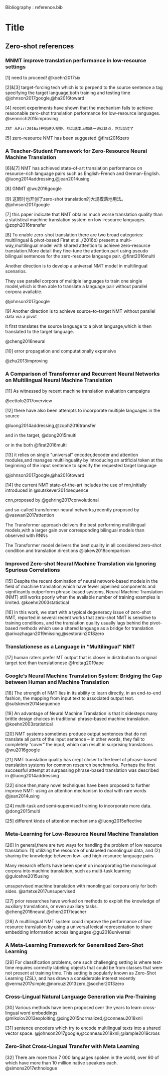 Bibliography  : reference.bib

# Title

## Zero-shot references

### MNMT improve translation performance in low-resource settings

[1] need to proceed!
@koehn2017six

[2]&[3] target-forcing tech which is to perpend to the source sentence a tag specifying the target language,both training and testing time
@johnson2017google,@ha2016toward

[4] recent experiments have shown that the mechanism fails to achieve reasonable zero-shot translation performance for low-resource languages.
@sennrich2015improving

    ZST 从Fir(2016a)开始进入视野。然后基本上都说一说优缺点，然后就过了

[5] zero-resource NMT has been suggested
@firat2016zero

### A Teacher-Student Framework for Zero-Resource Neural Machine Translation

[6]&[7] NMT has achieved state-of-art translation performance on resource-rich language pairs such as English-French and German-English.
@luong2014addressing,@jean2014using

[8] GNMT
@wu2016google

[9] 这同时也开创了zero-shot translation的大规模落地用法。
@johnson2017google

[7] this paper indicate that NMT obtains much worse translation quality than a statistical machine translation system on low-resource languages.
@zoph2016transfer

[8] To enable zero-shot translation there are two broad categories: multilingual & pivot-based
Firat et al.,(2016b) present a multi-way,multilingual model with shared attention to achieve zero-resource translation.More detail they fine-tune the attention part using pseudo bilingual sentences for the zero-resource language pair.
@firat2016multi

Another direction is to develop a universal NMT model in multilingual scenarios.

They use parallel corpora of multiple languages to train one single model,which is then able to translate a language pair without parallel corpora available.

@johnson2017google

[9] Another direction is to achieve source-to-target NMT without parallel data via a pivot

it first translates the source language to a pivot language,which is then translated to the target language.

@cheng2016neural

[10] error propagation and computationally expensive

@zhu2013improving

### A Comparison of Transformer and Recurrent Neural Networks on Multilingual Neural Machine Translation

[11] As witnessed by recent machine translation evaluation campaigns 

@cettolo2017overview

[12] there have also been attempts to incorporate multiple languages in the source

@luong2014addressing,@zoph2016transfer

and in the target,
@dong2015multi

or in the both
@firat2016multi

[13] it relies on single "universal" encoder,decoder and attention modules,and manages multilinguality by introducing an artificial token at the beginning of the input sentence to specify
the requested target language

@johnson2017google,@ha2016toward

[14] the current NMT state-of-the-art includes the use of rnn,initially introduced in
@sutskever2014sequence

cnn,proposed by 
@gehring2017convolutional

and so-called transformer neural networks,recently proposed by 
@vaswani2017attention

The Transformer approach delivers the best performing multilingual models,with a larger gain over
corresponding bilingual models than observed with RNNs

The Transformer model delivers the best quality in all considered zero-shot condition and translation
directions
@lakew2018comparison

### Improved Zero-shot Neural Machine Translation via Ignoring Spurious Correlations

[15] Despite the recent domination of neural network-based models
in the field of machine translation,which have fewer pipelined components and significantly
outperform phrase-based systems, Neural Machine Translation (NMT) still works poorly when
the available number of training examples is limited.
@koehn2003statistical

[16] In this work, we start with a typical degeneracy issue of zero-shot NMT, reported in several recent works
that zero-shot NMT is sensitive to training conditions, and the translation
quality usually lags behind the pivot-based methods which use a shared language as a bridge for
translation
@arivazhagan2019missing,@sestorain2018zero

### Translationese as a Language in “Multilingual” NMT

[17] human raters prefer MT output that
is closer in distribution to original target text than
translationese
@freitag2019ape

### Google’s Neural Machine Translation System: Bridging the Gap between Human and Machine Translation

[18] The strength of NMT
lies in its ability to learn directly, in an end-to-end fashion, the mapping from input text to associated
output text.
@sutskever2014sequence

[19] An advantage of Neural Machine Translation is that it sidesteps many brittle design choices in traditional
phrase-based machine translation.
@koehn2003statistical

[20] NMT systems sometimes produce output sentences that do not translate all
parts of the input sentence – in other words, they fail to completely “cover” the input, which can result in
surprising translations
@wu2016google

[21] NMT translation quality has crept closer to
the level of phrase-based translation systems for common research benchmarks. Perhaps the first successful
attempt at surpassing phrase-based translation was described in
@luong2014addressing

[22] since then,many novel techniques have been proposed to further improve NMT: using an attention
mechanism to deal with rare words
@jean2014using

[24] multi-task and
semi-supervised training to incorporate more data.
@dong2015multi

[25] different kinds of attention mechanisms
@luong2015effective

### Meta-Learning for Low-Resource Neural Machine Translation

[26] In general,there are two ways for
handling the problem of low resource translation:
(1) utilizing the resource of unlabeled monolingual data, and (2) sharing the knowledge between
low- and high-resource language pairs

 Many research efforts have been spent on incorporating
the monolingual corpora into machine translation,
such as multi-task learning
@gulcehre2015using

unsupervised machine translation with monolingual corpora only for both sides.
@artetxe2017unsupervised

[27] prior researches have
worked on methods to exploit the knowledge of
auxiliary translations, or even auxiliary tasks.
@cheng2016neural,@chen2017teacher

[28] A multilingual NMT system could improve the performance of low resource translation
by using a universal lexical representation to share
embedding information across languages
@gu2018universal

### A Meta-Learning Framework for Generalized Zero-Shot Learning

[29] For classification problems, one such challenging setting is where test-time requires correctly labeling objects
that could be from classes that were not present at training time. This setting is popularly known as Zero-Shot
Learning (ZSL), and has drawn a considerable interest recently
@verma2017simple,@norouzi2013zero,@socher2013zero

### Cross-Lingual Natural Language Generation via Pre-Training

[30] Various methods have been proposed over the years to
learn cross-lingual word embeddings
@mikolov2013exploiting,@xing2015normalized,@conneau2018xnli

[31] sentence encoders which try to encode multilingual texts into a shared vector space.
@johnson2017google,@conneau2018xnli,@lample2019cross

### Zero-Shot Cross-Lingual Transfer with Meta Learning

[32] There are more than 7 000 languages spoken in the
world, over 90 of which have more than 10 million native speakers each.
@simons2017ethnologue

